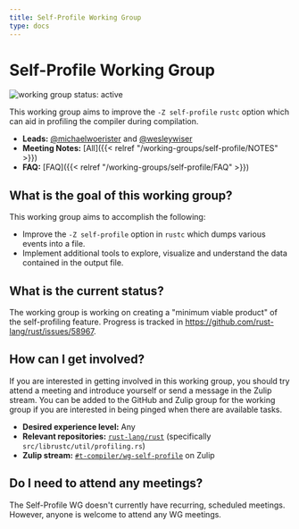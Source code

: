 ```yaml
---
title: Self-Profile Working Group
type: docs
---
```

# Self-Profile Working Group
![working group status: active][status]

This working group aims to improve the `-Z self-profile` `rustc` option which can aid in profiling the compiler during compilation.

- **Leads:** [@michaelwoerister][michaelwoerister] and [@wesleywiser][wesleywiser]
- **Meeting Notes:** [All]({{< relref "/working-groups/self-profile/NOTES" >}})
- **FAQ:** [FAQ]({{< relref "/working-groups/self-profile/FAQ" >}})

[status]: https://img.shields.io/badge/status-active-brightgreen.svg?style=for-the-badge

## What is the goal of this working group?
This working group aims to accomplish the following:

- Improve the `-Z self-profile` option in `rustc` which dumps various events into a file.
- Implement additional tools to explore, visualize and understand the data contained in the output file.

## What is the current status?
The working group is working on creating a "minimum viable product" of the self-profiling feature. 
Progress is tracked in https://github.com/rust-lang/rust/issues/58967.

## How can I get involved?
If you are interested in getting involved in this working group, you should try attend a meeting and
introduce yourself or send a message in the Zulip stream. You can be added to the GitHub and Zulip
group for the working group if you are interested in being pinged when there are available tasks.

- **Desired experience level:** Any
- **Relevant repositories:** [`rust-lang/rust`][repo] (specifically `src/librustc/util/profiling.rs`)
- **Zulip stream:** [`#t-compiler/wg-self-profile`][zulip] on Zulip

[repo]: https://github.com/rust-lang/rust
[zulip]: https://rust-lang.zulipchat.com/#narrow/stream/187831-t-compiler.2Fwg-self-profile

## Do I need to attend any meetings?
The Self-Profile WG doesn't currently have recurring, scheduled meetings.
However, anyone is welcome to attend any WG meetings.

[michaelwoerister]: https://github.com/michaelwoerister
[wesleywiser]: https://github.com/wesleywiser